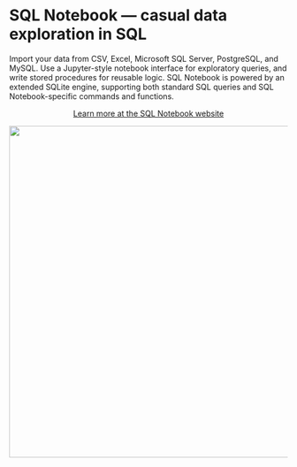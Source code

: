 # SQL Notebook &mdash; casual data exploration in SQL

Import your data from CSV, Excel, Microsoft SQL Server, PostgreSQL, and MySQL. Use a Jupyter-style notebook interface for exploratory queries, and write stored procedures for reusable logic. SQL Notebook is powered by an extended SQLite engine, supporting both standard SQL queries and SQL Notebook-specific commands and functions.

<p align="center">
  <a href="https://sqlnotebook.com">Learn more at the SQL Notebook website</a>
</p>
<p align="center">
  <img src="https://raw.githubusercontent.com/electroly/sqlnotebook/master/web/art/main-screenshot.png" width="600">
</p>
